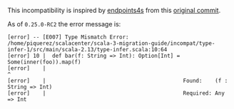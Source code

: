 This incompatibility is inspired by [endpoints4s](https://github.com/endpoints4s/endpoints4s) from this [original commit](https://github.com/endpoints4s/endpoints4s/commit/2b57a0be3978c92eb89c6ab766eb93b5789c171f#diff-d6fdde1c26979b1076788de7854e2ddc).

As of `0.25.0-RC2` the error message is:

``` 
[error] -- [E007] Type Mismatch Error: /home/piquerez/scalacenter/scala-3-migration-guide/incompat/type-infer-1/src/main/scala-2.13/type-infer.scala:10:64 
[error] 10 |  def bar(f: String => Int): Option[Int] = Some(inner(foo)).map(f)
[error]    |                                                                ^
[error]    |                                           Found:    (f : String => Int)
[error]    |                                           Required: Any => Int
```